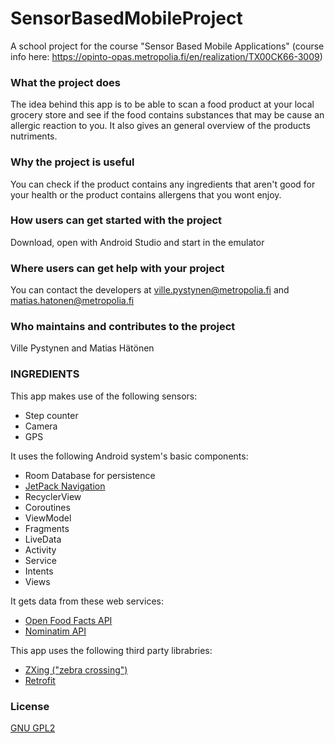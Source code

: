 # SensorBasedMobileProject
A school project for the course "Sensor Based Mobile Applications" (course info here: 
https://opinto-opas.metropolia.fi/en/realization/TX00CK66-3009)

### What the project does
The idea behind this app is to be able to scan a food product at your local grocery store and see if the food contains substances that may be cause an allergic reaction to you. It also gives an general overview of the products nutriments.

### Why the project is useful
You can check if the product contains any ingredients that aren't good for your health or the product contains allergens that you wont enjoy.

### How users can get started with the project
Download, open with Android Studio and start in the emulator

### Where users can get help with your project
You can contact the developers at ville.pystynen@metropolia.fi and matias.hatonen@metropolia.fi

### Who maintains and contributes to the project
Ville Pystynen and Matias Hätönen


### INGREDIENTS

This app makes use of the following sensors:
- Step counter
- Camera
- GPS

It uses the following Android system's basic components:
- Room Database for persistence
- [JetPack Navigation](https://developer.android.com/guide/navigation)
- RecyclerView
- Coroutines
- ViewModel
- Fragments
- LiveData
- Activity
- Service
- Intents
- Views

It gets data from these web services:
- [Open Food Facts API](https://world.openfoodfacts.org/)
- [Nominatim API](https://nominatim.openstreetmaps.org/)

This app uses the following third party librabries:
- [ZXing ("zebra crossing")](https://github.com/zxing/zxing)
- [Retrofit](https://square.github.io/retrofit/)

### License
[GNU GPL2](https://www.gnu.org/licenses/old-licenses/gpl-2.0.html)